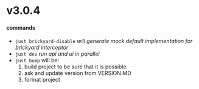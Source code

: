 # v3.0.4

#### commands

- `just brickyard-disable` _will generate mock default implementation for
  brickyard interceptor_
- `just dev` _run api and ui in parallel_
- `just bump` will be:
  1. build project to be sure that it is possible
  2. ask and update version from VERSION.MD
  3. format project
